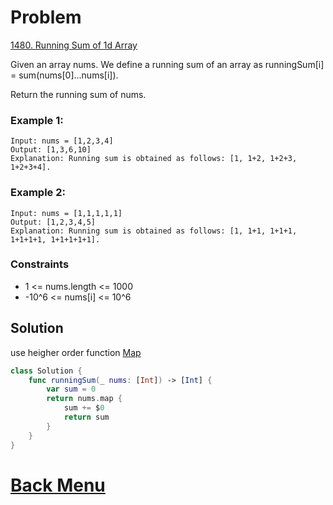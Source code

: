 # Problem
[1480. Running Sum of 1d Array](https://leetcode.com/problems/running-sum-of-1d-array/)

Given an array nums. We define a running sum of an array as runningSum[i] = sum(nums[0]…nums[i]).

Return the running sum of nums.

### Example 1:
```
Input: nums = [1,2,3,4]
Output: [1,3,6,10]
Explanation: Running sum is obtained as follows: [1, 1+2, 1+2+3, 1+2+3+4].
```

### Example 2:
```
Input: nums = [1,1,1,1,1]
Output: [1,2,3,4,5]
Explanation: Running sum is obtained as follows: [1, 1+1, 1+1+1, 1+1+1+1, 1+1+1+1+1].
```

### Constraints
- 1 <= nums.length <= 1000
- -10^6 <= nums[i] <= 10^6

## Solution

use heigher order function [Map](https://developer.apple.com/documentation/swift/array/map(_:)-87c4d)

```swift
class Solution {
    func runningSum(_ nums: [Int]) -> [Int] {
        var sum = 0
        return nums.map { 
            sum += $0 
            return sum 
        }
    }
}
````

# [Back Menu](/README.md#Easy)